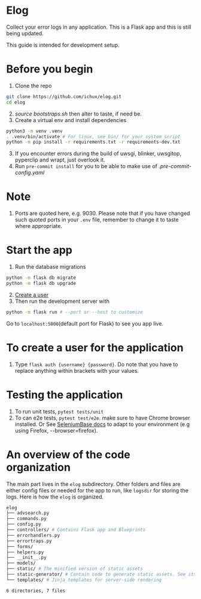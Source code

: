 # Elog

Collect your error logs in any application. This is a Flask app and this is still being updated.

This guide is intended for development setup.

# Before you begin
1. Clone the repo
```bash
git clone https://github.com/ichux/elog.git
cd elog
```
2. *source bootstraps.sh* then alter to taste, if need be.
3. Create a virtual env and install dependencies
```bash
python3 -m venv .venv
. .venv/bin/activate # For linux, see bin/ for your system script 
python -m pip install -r requirements.txt -r requirements-dev.txt
```
3. If you encounter errors during the build of uwsgi, blinker, uwsgitop, pyperclip and wrapt, just overlook it.
4. Run `pre-commit install` for you to be able to make use of *.pre-commit-config.yaml*

# Note
1. Ports are quoted here, e.g. 9030. Please note that if you have changed such quoted ports in your `.env` file,
remember to change it to taste where appropriate.

# Start the app
1. Run the database migrations
```bash
python -m flask db migrate 
python -m flask db upgrade 
```
2. [Create a user](#to-create-a-user-for-the-application)
3. Then run the development server with 
```bash
python -m flask run # --port or --host to customize
```
Go to `localhost:5000`(default port for Flask) to see you app live.

# To create a user for the application
1. Type `flask auth {username} {password}`. Do note that you have to replace anything within brackets with your values.

# Testing the application
1. To run unit tests, `pytest tests/unit`
2. To can e2e tests, `pytest test/e2e`. make sure to have Chrome browser installed.
Or See [SeleniumBase docs](https://seleniumbase.io/help_docs/) to adapt to your environment (e.g using Firefox, --browser=firefox).

# An overview of the code organization
The main part lives in the `elog` subdirectory. Other folders and files are either config files or needed for the app to run, like `logsdir` for storing the logs. Here is how the `elog` is organized.
```bash
elog
├── advsearch.py
├── commands.py
├── config.py
├── controllers/ # Contains Flask app and Blueprints
├── errorhandlers.py
├── errortraps.py
├── forms/
├── helpers.py
├── __init__.py
├── models/
├── static/ # The minified version of static assets
├── static-generator/ # Contain code to generate static assets. See its README.
└── templates/ # Jinja templates for server-side rendering

6 directories, 7 files
```